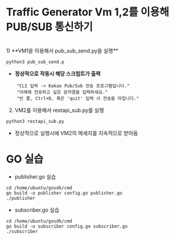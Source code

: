 # Traffic Generator Vm 1,2를 이용해 PUB/SUB 통신하기 
</br>
 1) **VM1을 이용해서 pub_sub_send.py을 실행**

```
python3 pub_sub_send.p
```

- **정상적으로 작동시 해당 스크립트가 출력**

  
```
    "CLI 입력 -> Kakao Pub/Sub 전송 프로그램입니다."
    "아래에 전송하고 싶은 문자열을 입력하세요."
    "빈 줄, Ctrl+D, 혹은 'quit' 입력 시 전송을 마칩니다."
```

 2) VM2를 이용해서 restapi_sub.py를 실행

```
python3 restapi_sub.py
```

- 정상적으로 실행시에 VM2의 메세지를 지속적으로 받아옴




# GO 실습
- publisher.go 실습
```
cd /home/ubuntu/gosdk/cmd
go build -o publisher config.go publisher.go
./publisher
```

- subscriber.go 실습
```
cd /home/ubuntu/gosdk/cmd
go build -o subscriber config.go subscriber.go
./subscriber
```

